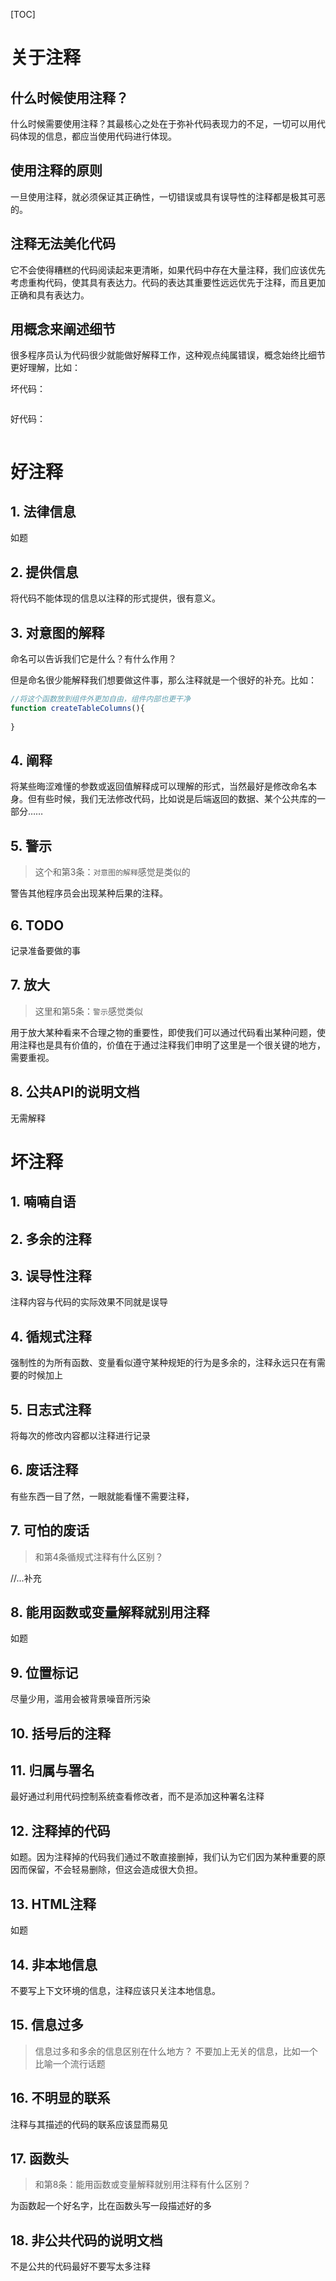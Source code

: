 [TOC]

# 关于注释
## 什么时候使用注释？
什么时候需要使用注释？其最核心之处在于弥补代码表现力的不足，一切可以用代码体现的信息，都应当使用代码进行体现。

## 使用注释的原则
一旦使用注释，就必须保证其正确性，一切错误或具有误导性的注释都是极其可恶的。

## 注释无法美化代码
它不会使得糟糕的代码阅读起来更清晰，如果代码中存在大量注释，我们应该优先考虑重构代码，使其具有表达力。代码的表达其重要性远远优先于注释，而且更加正确和具有表达力。

## 用概念来阐述细节
很多程序员认为代码很少就能做好解释工作，这种观点纯属错误，概念始终比细节更好理解，比如：

坏代码：
```js

```

好代码：
```js
```

# 好注释
## 1. 法律信息
如题

## 2. 提供信息
将代码不能体现的信息以注释的形式提供，很有意义。  

## 3. 对意图的解释
命名可以告诉我们它是什么？有什么作用？

但是命名很少能解释我们想要做这件事，那么注释就是一个很好的补充。比如：
```js
//将这个函数放到组件外更加自由，组件内部也更干净
function createTableColumns(){
    
}
```

## 4. 阐释
将某些晦涩难懂的参数或返回值解释成可以理解的形式，当然最好是修改命名本身。但有些时候，我们无法修改代码，比如说是后端返回的数据、某个公共库的一部分……

## 5. 警示
> 这个和第3条：`对意图的解释`感觉是类似的

警告其他程序员会出现某种后果的注释。

## 6. TODO
记录准备要做的事

## 7. 放大
> 这里和第5条：`警示`感觉类似

用于放大某种看来不合理之物的重要性，即使我们可以通过代码看出某种问题，使用注释也是具有价值的，价值在于通过注释我们申明了这里是一个很关键的地方，需要重视。

## 8. 公共API的说明文档
无需解释

# 坏注释
## 1. 喃喃自语

## 2. 多余的注释

## 3. 误导性注释
注释内容与代码的实际效果不同就是误导

## 4. 循规式注释
强制性的为所有函数、变量看似遵守某种规矩的行为是多余的，注释永远只在有需要的时候加上

## 5. 日志式注释
将每次的修改内容都以注释进行记录

## 6. 废话注释
有些东西一目了然，一眼就能看懂不需要注释，

## 7. 可怕的废话
> 和第4条循规式注释有什么区别？

//...补充

## 8. 能用函数或变量解释就别用注释
如题

## 9. 位置标记
尽量少用，滥用会被背景噪音所污染

## 10. 括号后的注释

## 11. 归属与署名
最好通过利用代码控制系统查看修改者，而不是添加这种署名注释

## 12. 注释掉的代码
如题。因为注释掉的代码我们通过不敢直接删掉，我们认为它们因为某种重要的原因而保留，不会轻易删除，但这会造成很大负担。

## 13. HTML注释
如题

## 14. 非本地信息
不要写上下文环境的信息，注释应该只关注本地信息。

## 15. 信息过多
> 信息过多和多余的信息区别在什么地方？
不要加上无关的信息，比如一个比喻一个流行话题

## 16. 不明显的联系
注释与其描述的代码的联系应该显而易见

## 17. 函数头
> 和第8条：能用函数或变量解释就别用注释有什么区别？

为函数起一个好名字，比在函数头写一段描述好的多

## 18. 非公共代码的说明文档
不是公共的代码最好不要写太多注释